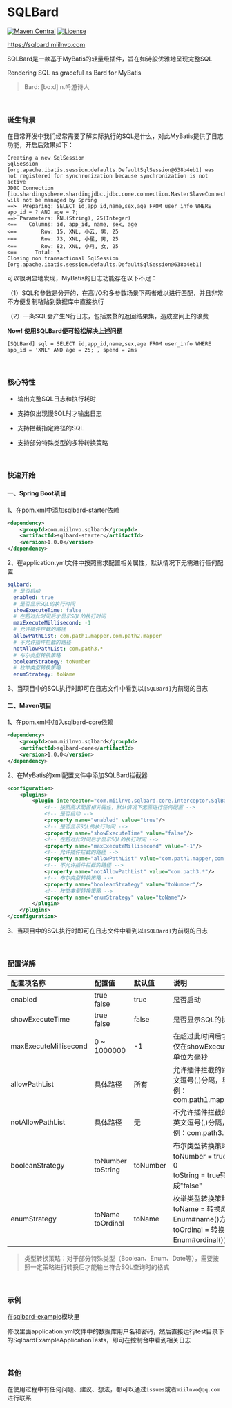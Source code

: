 # SQLBard

[![Maven Central](https://img.shields.io/badge/Maven%20Central-v1.0.0-0077CC.svg)](https://maven-badges.herokuapp.com/maven-central/com.miilnvo.sqlbard/sqlbard)
[![License](https://img.shields.io/badge/License-Apache%202.0-339966.svg)](https://www.apache.org/licenses/LICENSE-2.0.html)

https://sqlbard.miilnvo.com

SQLBard是一款基于MyBatis的轻量级插件，旨在如诗般优雅地呈现完整SQL

Rendering SQL as graceful as Bard for MyBatis

> Bard: [bɑːd] n.吟游诗人

<br/>

### 诞生背景

在日常开发中我们经常需要了解实际执行的SQL是什么，对此MyBatis提供了日志功能，开启后效果如下：

```text
Creating a new SqlSession
SqlSession [org.apache.ibatis.session.defaults.DefaultSqlSession@638b4eb1] was not registered for synchronization because synchronization is not active
JDBC Connection [io.shardingsphere.shardingjdbc.jdbc.core.connection.MasterSlaveConnection@10d2d4c3] will not be managed by Spring
==>  Preparing: SELECT id,app_id,name,sex,age FROM user_info WHERE app_id = ? AND age = ?;
==> Parameters: XNL(String), 25(Integer)
<==    Columns: id, app_id, name, sex, age
<==        Row: 15, XNL, 小云, 男, 25
<==        Row: 73, XNL, 小星, 男, 25
<==        Row: 82, XNL, 小月, 女, 25
<==      Total: 3
Closing non transactional SqlSession [org.apache.ibatis.session.defaults.DefaultSqlSession@638b4eb1]
```

可以很明显地发现，MyBatis的日志功能存在以下不足：

（1）SQL和参数是分开的，在高I/O和多参数场景下两者难以进行匹配，并且非常不方便复制粘贴到数据库中直接执行

（2）一条SQL会产生N行日志，包括累赘的返回结果集，造成空间上的浪费

**Now! 使用SQLBard便可轻松解决上述问题**

```text
[SQLBard] sql = SELECT id,app_id,name,sex,age FROM user_info WHERE app_id = 'XNL' AND age = 25; , spend = 2ms 
```

<br/>

### 核心特性

* 输出完整SQL日志和执行耗时

* 支持仅出现慢SQL时才输出日志

* 支持拦截指定路径的SQL

* 支持部分特殊类型的多种转换策略

<br/>

### 快速开始

#### 一、Spring Boot项目

1、在pom.xml中添加sqlbard-starter依赖

```xml
<dependency>
    <groupId>com.miilnvo.sqlbard</groupId>
    <artifactId>sqlbard-starter</artifactId>
    <version>1.0.0</version>
</dependency>
```

2、在application.yml文件中按照需求配置相关属性，默认情况下无需进行任何配置

```yaml
sqlbard:
  # 是否启动
  enabled: true
  # 是否显示SQL的执行时间
  showExecuteTime: false
  # 在超过此时间后才显示SQL的执行时间
  maxExecuteMillisecond: -1
  # 允许插件拦截的路径
  allowPathList: com.path1.mapper,com.path2.mapper
  # 不允许插件拦截的路径
  notAllowPathList: com.path3.*
  # 布尔类型转换策略
  booleanStrategy: toNumber
  # 枚举类型转换策略
  enumStrategy: toName
```

3、当项目中的SQL执行时即可在日志文件中看到以`[SQLBard]`为前缀的日志

#### 二、Maven项目

1、在pom.xml中加入sqlbard-core依赖

```xml
<dependency>
    <groupId>com.miilnvo.sqlbard</groupId>
    <artifactId>sqlbard-core</artifactId>
    <version>1.0.0</version>
</dependency>
```

2、在MyBatis的xml配置文件中添加SQLBard拦截器

```xml
<configuration>
    <plugins>
        <plugin interceptor="com.miilnvo.sqlbard.core.interceptor.SqlBardInterceptor">
            <!-- 按照需求配置相关属性，默认情况下无需进行任何配置 -->
            <!-- 是否启动 -->
            <property name="enabled" value="true"/>
            <!-- 是否显示SQL的执行时间 -->
            <property name="showExecuteTime" value="false"/>
            <!-- 在超过此时间后才显示SQL的执行时间 -->
            <property name="maxExecuteMillisecond" value="-1"/>
            <!-- 允许插件拦截的路径 -->
            <property name="allowPathList" value="com.path1.mapper,com.path2.mapper"/>
            <!-- 不允许插件拦截的路径 -->
            <property name="notAllowPathList" value="com.path3.*"/>
            <!-- 布尔类型转换策略 -->
            <property name="booleanStrategy" value="toNumber"/>
            <!-- 枚举类型转换策略 -->
            <property name="enumStrategy" value="toName"/>
        </plugin>
    </plugins>
</configuration>
```

3、当项目中的SQL执行时即可在日志文件中看到以`[SQLBard]`为前缀的日志

<br/>

### 配置详解

| 配置项名称            | 配置值                | 默认值   | 说明                                                         |
| :-------------------- | :-------------------- | :------- | :----------------------------------------------------------- |
| enabled               | true<br/>false        | true     | 是否启动                                                     |
| showExecuteTime       | true<br/>false        | false    | 是否显示SQL的执行时间                                        |
| maxExecuteMillisecond | 0 ~ 1000000           | -1       | 在超过此时间后才显示SQL的执行时间，仅在showExecuteTime为true时有效，单位为毫秒 |
| allowPathList         | 具体路径              | 所有     | 允许插件拦截的路径，多个路径之间用英文逗号(,)分隔，星号(*)表示全匹配<br/>例：com.path1.mapper,com.path2.mapper |
| notAllowPathList      | 具体路径              | 无       | 不允许插件拦截的路径，多个路径之间用英文逗号(,)分隔，星号(*)表示全匹配<br/>例：com.path3.\* |
| booleanStrategy       | toNumber<br/>toString | toNumber | 布尔类型转换策略：<br/>toNumber = true转换成1，false转换成0<br/>toString = true转换成"true"，false转换成"false" |
| enumStrategy          | toName<br/>toOrdinal  | toName   | 枚举类型转换策略：<br/>toName = 转换成枚举值的名称，即Enum#name()方法的值<br/>toOrdinal = 转换成枚举值的下标，即Enum#ordinal()方法的值 |

> 类型转换策略：对于部分特殊类型（Boolean、Enum、Date等），需要按照一定策略进行转换后才能输出符合SQL查询时的格式

<br/>

### 示例

在[sqlbard-example](https://github.com/MiilnVo/sqlbard/tree/master/example)模块里

修改里面application.yml文件中的数据库用户名和密码，然后直接运行test目录下的SqlbardExampleApplicationTests，即可在控制台中看到相关日志

<br/>

### 其他

在使用过程中有任何问题、建议、想法，都可以通过`issues`或者`miilnvo@qq.com`进行联系

<br/>

